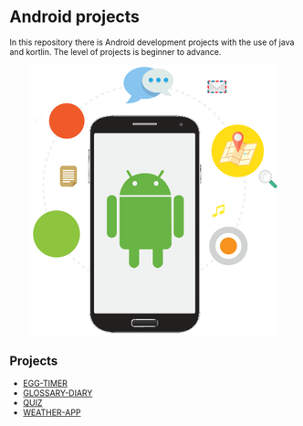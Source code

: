 # Android projects

In this repository there is Android development projects with the use of java and kortlin.
The level of projects is beginner to advance. 

<p align="center">
  <img src="app.png">
</p>
  
## Projects

 - [EGG-TIMER](https://github.com/aditya-2703/ANDROID_PROJECTS/tree/main/EGG-TIMER)
 - [GLOSSARY-DIARY](https://github.com/aditya-2703/ANDROID_PROJECTS/tree/main/GLOSSARY-DIARY)
 - [QUIZ](https://github.com/aditya-2703/ANDROID_PROJECTS/tree/main/QUIZ)
 - [WEATHER-APP](https://github.com/aditya-2703/ANDROID_PROJECTS/tree/main/WEATHER-APP)

  
